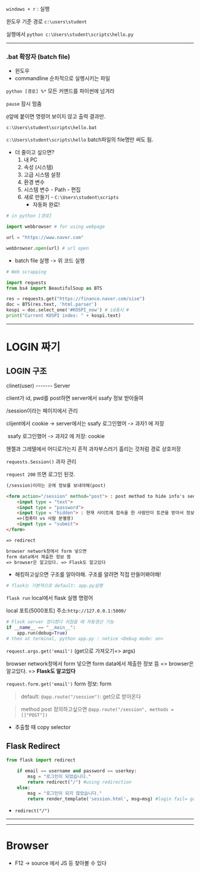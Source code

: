 `windows + r` : 실행

윈도우 기준 경로 `c:\users\student`

실행에서 `python c:\Users\student\scripts\hello.py`

---

### .bat 확장자 (batch file)

* 윈도우
* commandline 순차적으로 실행시키는 파일



`python [경로] %*` 모든 커멘드를 파이썬에 넘겨라

`pause` 잠시 멈춤

`@`앞에 붙이면 명령어 보이지 않고 출력 결과만.

`c:\Users\student\scripts\hello.bat` 

 `c:\Users\student\scripts\hello` batch파일의 file명만 써도 됨.

* 더 줄이고 싶으면?
  1. 내 PC
  2. 속성 (시스템)
  3. 고급 시스템 설정
  4. 환경 변수
  5. 시스템 변수 - Path - 편집
  6. 새로 만들기 - `C:\Users\student\scripts`
     * 자동화 완료!

```python
# in python [경로]

import webbrowser # for using webpage

url = "https://www.naver.com"

webbrowser.open(url) # url open
```

* batch file 실행 -> 위 코드 실행



```python
# Web scrapping

import requests
from bs4 import BeautifulSoup as BTS

res = requests.get("https://finance.naver.com/sise")
doc = BTS(res.text, 'html.parser')
kospi = doc.select_one('#KOSPI_now') # id표시 #
print("Current KOSPI index: " + kospi.text)
```

---

# LOGIN 짜기

## LOGIN 구조

clinet(user) ------- Server

client가 id, pwd를 post하면 server에서 ssafy 정보 받아들여

/session이라는 페이지에서 관리

clijent에서 cookie -> server에서는 ssafy 로그인했어 -> 과자1 에 저장

​							    ssafy 로그인했어 -> 과자2 에 저장: cookie

헨젤과 그레텔에서 어디로가는지 흔적 과자부스러기 흘리는 것처럼 경로 상호저장

`requests.Session()` 과자 관리

`request 200` 뜨면 로그인 된것.

```html
(/session)이라는 곳에 정보를 보내야해(post)

<form action="/session" method="post"> : post method to hide info's sent
    <input type = "text">
    <input type = "password">
    <input type = "hidden"> : 현재 사이트에 접속을 한 사람만이 토큰을 받아서 정보를 보내게 함
    =>(컴퓨터 vs 사람 분별용)
    <input type = "submit">
</form>

=> redirect

browser network창에서 form 넣으면
form data에서 제출한 정보 뜸
=> browser은 알고있다. => Flask도 알고있다
```



* 해킹하고싶으면 구조를 알아야해. 구조를 알려면 직접 만들어봐야해!

```python
# flask는 기본적으로 default: app.py실행
```

`flask run` local에서 flask 실행 명령어 

local 포트(5000포트) 주소:`http://127.0.0.1:5000/`



```python
# Flask server 껐다켰다 귀찮을 때 자동갱신 기능
if __name__ == "__main__":
    app.run(debug=True)
# then at terminal, python app.py : notice <Debug mode: on>
```



`request.args.get('email')` (get으로 가져오기=> args)

browser network창에서 form 넣으면
form data에서 제출한 정보 뜸
=> browser은 알고있다. => **Flask도 알고있다**

`request.form.get('email')` form 정보: form



> default: `@app.route("/session")`: get으로 받아온다

>  method post 정의하고싶으면 `@app.route("/session", methods = []"POST"])`



* 추출할 때 copy selector



## Flask Redirect

```python
from flask import redirect
    
    if email == username and password == userkey:
        msg = "로그인이 되었습니다."
        return redirect("/") #using redirection
    else:
        msg = "로그인이 되지 않았습니다."
        return render_template('session.html', msg=msg) #login fail= go back
```

* `redirect("/")`

---

---

# Browser

* F12 -> source 에서 JS 등 찾아볼 수 있다